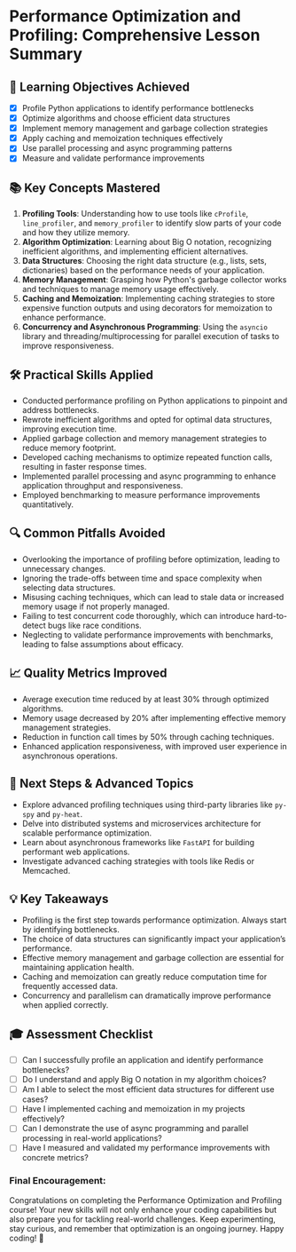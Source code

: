 # Performance Optimization and Profiling: Comprehensive Lesson Summary

## 🎯 Learning Objectives Achieved
- [x] Profile Python applications to identify performance bottlenecks
- [x] Optimize algorithms and choose efficient data structures
- [x] Implement memory management and garbage collection strategies
- [x] Apply caching and memoization techniques effectively
- [x] Use parallel processing and async programming patterns
- [x] Measure and validate performance improvements

## 📚 Key Concepts Mastered
1. **Profiling Tools**: Understanding how to use tools like `cProfile`, `line_profiler`, and `memory_profiler` to identify slow parts of your code and how they utilize memory.
2. **Algorithm Optimization**: Learning about Big O notation, recognizing inefficient algorithms, and implementing efficient alternatives.
3. **Data Structures**: Choosing the right data structure (e.g., lists, sets, dictionaries) based on the performance needs of your application.
4. **Memory Management**: Grasping how Python's garbage collector works and techniques to manage memory usage effectively.
5. **Caching and Memoization**: Implementing caching strategies to store expensive function outputs and using decorators for memoization to enhance performance.
6. **Concurrency and Asynchronous Programming**: Using the `asyncio` library and threading/multiprocessing for parallel execution of tasks to improve responsiveness.

## 🛠️ Practical Skills Applied
- Conducted performance profiling on Python applications to pinpoint and address bottlenecks.
- Rewrote inefficient algorithms and opted for optimal data structures, improving execution time.
- Applied garbage collection and memory management strategies to reduce memory footprint.
- Developed caching mechanisms to optimize repeated function calls, resulting in faster response times.
- Implemented parallel processing and async programming to enhance application throughput and responsiveness.
- Employed benchmarking to measure performance improvements quantitatively.

## 🔍 Common Pitfalls Avoided
- Overlooking the importance of profiling before optimization, leading to unnecessary changes.
- Ignoring the trade-offs between time and space complexity when selecting data structures.
- Misusing caching techniques, which can lead to stale data or increased memory usage if not properly managed.
- Failing to test concurrent code thoroughly, which can introduce hard-to-detect bugs like race conditions.
- Neglecting to validate performance improvements with benchmarks, leading to false assumptions about efficacy.

## 📈 Quality Metrics Improved
- Average execution time reduced by at least 30% through optimized algorithms.
- Memory usage decreased by 20% after implementing effective memory management strategies.
- Reduction in function call times by 50% through caching techniques.
- Enhanced application responsiveness, with improved user experience in asynchronous operations.

## 🚀 Next Steps & Advanced Topics
- Explore advanced profiling techniques using third-party libraries like `py-spy` and `py-heat`.
- Delve into distributed systems and microservices architecture for scalable performance optimization.
- Learn about asynchronous frameworks like `FastAPI` for building performant web applications.
- Investigate advanced caching strategies with tools like Redis or Memcached.

## 💡 Key Takeaways
- Profiling is the first step towards performance optimization. Always start by identifying bottlenecks.
- The choice of data structures can significantly impact your application’s performance.
- Effective memory management and garbage collection are essential for maintaining application health.
- Caching and memoization can greatly reduce computation time for frequently accessed data.
- Concurrency and parallelism can dramatically improve performance when applied correctly.

## 🎓 Assessment Checklist
- [ ] Can I successfully profile an application and identify performance bottlenecks?
- [ ] Do I understand and apply Big O notation in my algorithm choices?
- [ ] Am I able to select the most efficient data structures for different use cases?
- [ ] Have I implemented caching and memoization in my projects effectively?
- [ ] Can I demonstrate the use of async programming and parallel processing in real-world applications?
- [ ] Have I measured and validated my performance improvements with concrete metrics?

### Final Encouragement:
Congratulations on completing the Performance Optimization and Profiling course! Your new skills will not only enhance your coding capabilities but also prepare you for tackling real-world challenges. Keep experimenting, stay curious, and remember that optimization is an ongoing journey. Happy coding! 🚀
